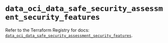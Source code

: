 # `data_oci_data_safe_security_assessment_security_features`

Refer to the Terraform Registry for docs: [`data_oci_data_safe_security_assessment_security_features`](https://registry.terraform.io/providers/oracle/oci/7.19.0/docs/data-sources/data_safe_security_assessment_security_features).
